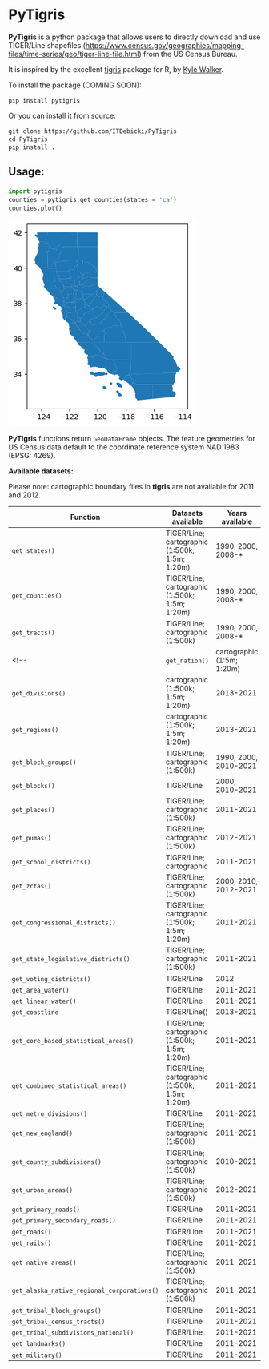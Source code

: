 # PyTigris

__PyTigris__ is a python package that allows users to directly download and use TIGER/Line shapefiles (<https://www.census.gov/geographies/mapping-files/time-series/geo/tiger-line-file.html>) from the US Census Bureau.  

It is inspired by the excellent [tigris](https://github.com/walkerke/tigris) package for R, by [Kyle Walker](https://github.com/walkerke).

To install the package (COMING SOON): 

```
pip install pytigris
```

Or you can install it from source:
```
git clone https://github.com/ITDebicki/PyTigris
cd PyTigris
pip install .
```

## Usage:
```py
import pytigris
counties = pytigris.get_counties(states = 'ca')
counties.plot()
```
![Output from running pytigris.get_counties(states = 'ca').plot()](example_images/counties_ca_example.png)


__PyTigris__ functions return `GeoDataFrame` objects. The feature geometries for US Census data default to the coordinate reference system NAD 1983 (EPSG: 4269).

__Available datasets:__

Please note: cartographic boundary files in __tigris__ are not available for 2011 and 2012.  

| Function | Datasets available | Years available |
|------------------------------------------|------------------------------------------------|------------------------------|
| `get_states()` | TIGER/Line; cartographic (1:500k; 1:5m; 1:20m) | 1990, 2000, 2008-* |
| `get_counties()` | TIGER/Line; cartographic (1:500k; 1:5m; 1:20m) | 1990, 2000, 2008-* |
| `get_tracts()` | TIGER/Line; cartographic (1:500k) | 1990, 2000, 2008-* |
<!-- | `get_nation()` | cartographic (1:5m; 1:20m) | 2013-2021 |
| `get_divisions()` | cartographic (1:500k; 1:5m; 1:20m) | 2013-2021 |
| `get_regions()` | cartographic (1:500k; 1:5m; 1:20m) | 2013-2021 |
| `get_block_groups()` | TIGER/Line; cartographic (1:500k) | 1990, 2000, 2010-2021 |
| `get_blocks()` | TIGER/Line | 2000, 2010-2021 |
| `get_places()` | TIGER/Line; cartographic (1:500k) | 2011-2021 |
| `get_pumas()` | TIGER/Line; cartographic (1:500k) | 2012-2021 |
| `get_school_districts()` | TIGER/Line; cartographic | 2011-2021 |
| `get_zctas()` | TIGER/Line; cartographic (1:500k) | 2000, 2010, 2012-2021 |
| `get_congressional_districts()` | TIGER/Line; cartographic (1:500k; 1:5m; 1:20m) | 2011-2021 |
| `get_state_legislative_districts()` | TIGER/Line; cartographic (1:500k) | 2011-2021 |
| `get_voting_districts()` | TIGER/Line | 2012 |
| `get_area_water()` | TIGER/Line | 2011-2021 |
| `get_linear_water()` | TIGER/Line | 2011-2021 |
| `get_coastline` | TIGER/Line() | 2013-2021 |
| `get_core_based_statistical_areas()` | TIGER/Line; cartographic (1:500k; 1:5m; 1:20m) | 2011-2021 |
| `get_combined_statistical_areas()` | TIGER/Line; cartographic (1:500k; 1:5m; 1:20m) | 2011-2021 |
| `get_metro_divisions()` | TIGER/Line | 2011-2021 |
| `get_new_england()` | TIGER/Line; cartographic (1:500k) | 2011-2021 |
| `get_county_subdivisions()` | TIGER/Line; cartographic (1:500k) | 2010-2021 |
| `get_urban_areas()` | TIGER/Line; cartographic (1:500k) | 2012-2021 |
| `get_primary_roads()` | TIGER/Line | 2011-2021 |
| `get_primary_secondary_roads()` | TIGER/Line | 2011-2021 |
| `get_roads()` | TIGER/Line | 2011-2021 |
| `get_rails()` | TIGER/Line | 2011-2021 |
| `get_native_areas()` | TIGER/Line; cartographic (1:500k) | 2011-2021 |
| `get_alaska_native_regional_corporations()` | TIGER/Line; cartographic (1:500k) | 2011-2021 |
| `get_tribal_block_groups()` | TIGER/Line | 2011-2021 |
| `get_tribal_census_tracts()` | TIGER/Line | 2011-2021 |
| `get_tribal_subdivisions_national()` | TIGER/Line | 2011-2021 |
| `get_landmarks()` | TIGER/Line | 2011-2021 |
| `get_military()` | TIGER/Line | 2011-2021 | -->
